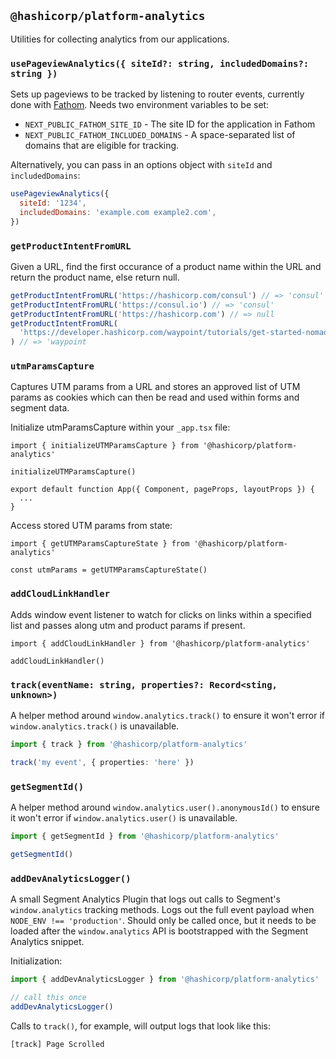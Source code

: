## `@hashicorp/platform-analytics`

Utilities for collecting analytics from our applications.

### `usePageviewAnalytics({ siteId?: string, includedDomains?: string })`

Sets up pageviews to be tracked by listening to router events, currently done with [Fathom](https://usefathom.com). Needs two environment variables to be set:

- `NEXT_PUBLIC_FATHOM_SITE_ID` - The site ID for the application in Fathom
- `NEXT_PUBLIC_FATHOM_INCLUDED_DOMAINS` - A space-separated list of domains that are eligible for tracking.

Alternatively, you can pass in an options object with `siteId` and `includedDomains`:

```js
usePageviewAnalytics({
  siteId: '1234',
  includedDomains: 'example.com example2.com',
})
```

### `getProductIntentFromURL`

Given a URL, find the first occurance of a product name within the URL and return the product name, else return null.

```js
getProductIntentFromURL('https://hashicorp.com/consul') // => 'consul'
getProductIntentFromURL('https://consul.io') // => 'consul'
getProductIntentFromURL('https://hashicorp.com') // => null
getProductIntentFromURL(
  'https://developer.hashicorp.com/waypoint/tutorials/get-started-nomad/get-started-nomad'
) // => 'waypoint
```

### `utmParamsCapture`

Captures UTM params from a URL and stores an approved list of UTM params as cookies which can then be read and used within forms and segment data.

Initialize utmParamsCapture within your `_app.tsx` file:

```tsx
import { initializeUTMParamsCapture } from '@hashicorp/platform-analytics'

initializeUTMParamsCapture()

export default function App({ Component, pageProps, layoutProps }) {
  ...
}
```

Access stored UTM params from state:

```tsx
import { getUTMParamsCaptureState } from '@hashicorp/platform-analytics'

const utmParams = getUTMParamsCaptureState()
```

### `addCloudLinkHandler`

Adds window event listener to watch for clicks on links within a specified list and passes along utm and product params if present.

```tsx
import { addCloudLinkHandler } from '@hashicorp/platform-analytics'

addCloudLinkHandler()
```

### `track(eventName: string, properties?: Record<sting, unknown>)`

A helper method around `window.analytics.track()` to ensure it won't error if `window.analytics.track()` is unavailable.

```ts
import { track } from '@hashicorp/platform-analytics'

track('my event', { properties: 'here' })
```

### `getSegmentId()`

A helper method around `window.analytics.user().anonymousId()` to ensure it won't error if `window.analytics.user()` is unavailable.

```ts
import { getSegmentId } from '@hashicorp/platform-analytics'

getSegmentId()
```

### `addDevAnalyticsLogger()`

A small Segment Analytics Plugin that logs out calls to Segment's `window.analytics` tracking methods. Logs out the full event payload when `NODE_ENV !== 'production'`. Should only be called once, but it needs to be loaded after the `window.analytics` API is bootstrapped with the Segment Analytics snippet.

Initialization:

```ts
import { addDevAnalyticsLogger } from '@hashicorp/platform-analytics'

// call this once
addDevAnalyticsLogger()
```

Calls to `track()`, for example, will output logs that look like this:

```
[track] Page Scrolled
```
